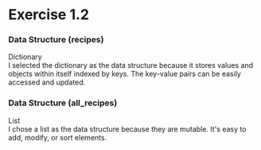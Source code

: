 <h1>Exercise 1.2</h1>

<h3>Data Structure (recipes)</h3>
<p>
  Dictionary
  <br>
  I selected the dictionary as the data structure because it stores values and objects within itself indexed by keys. The key-value pairs can be easily accessed and updated.
</p>

<h3>Data Structure (all_recipes)</h3>
<p>
  List
  <br>
  I chose a list as the data structure because they are mutable. It's easy to add, modify, or sort elements. 
</p>
